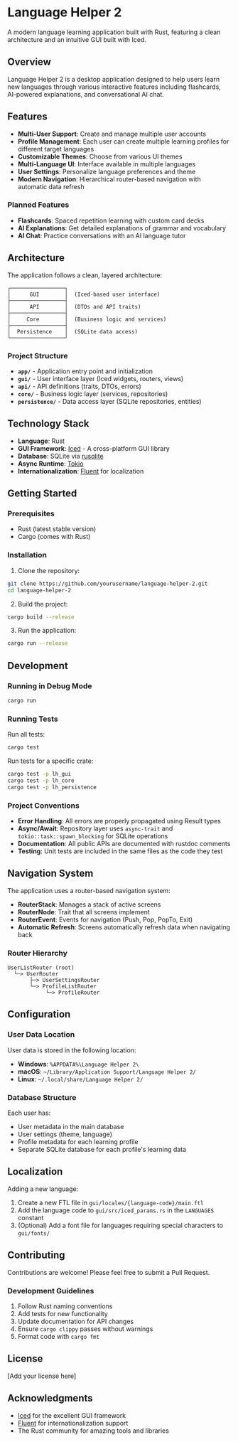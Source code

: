 # Language Helper 2

A modern language learning application built with Rust, featuring a clean architecture and an intuitive GUI built with Iced.

## Overview

Language Helper 2 is a desktop application designed to help users learn new languages through various interactive features including flashcards, AI-powered explanations, and conversational AI chat.

## Features

- **Multi-User Support**: Create and manage multiple user accounts
- **Profile Management**: Each user can create multiple learning profiles for different target languages
- **Customizable Themes**: Choose from various UI themes
- **Multi-Language UI**: Interface available in multiple languages
- **User Settings**: Personalize language preferences and theme
- **Modern Navigation**: Hierarchical router-based navigation with automatic data refresh

### Planned Features

- **Flashcards**: Spaced repetition learning with custom card decks
- **AI Explanations**: Get detailed explanations of grammar and vocabulary
- **AI Chat**: Practice conversations with an AI language tutor

## Architecture

The application follows a clean, layered architecture:

```
┌─────────────────┐
│      GUI        │  (Iced-based user interface)
├─────────────────┤
│      API        │  (DTOs and API traits)
├─────────────────┤
│     Core        │  (Business logic and services)
├─────────────────┤
│  Persistence    │  (SQLite data access)
└─────────────────┘
```

### Project Structure

- **`app/`** - Application entry point and initialization
- **`gui/`** - User interface layer (Iced widgets, routers, views)
- **`api/`** - API definitions (traits, DTOs, errors)
- **`core/`** - Business logic layer (services, repositories)
- **`persistence/`** - Data access layer (SQLite repositories, entities)

## Technology Stack

- **Language**: Rust
- **GUI Framework**: [Iced](https://github.com/iced-rs/iced) - A cross-platform GUI library
- **Database**: SQLite via [rusqlite](https://github.com/rusqlite/rusqlite)
- **Async Runtime**: [Tokio](https://tokio.rs/)
- **Internationalization**: [Fluent](https://projectfluent.org/) for localization

## Getting Started

### Prerequisites

- Rust (latest stable version)
- Cargo (comes with Rust)

### Installation

1. Clone the repository:
```bash
git clone https://github.com/yourusername/language-helper-2.git
cd language-helper-2
```

2. Build the project:
```bash
cargo build --release
```

3. Run the application:
```bash
cargo run --release
```

## Development

### Running in Debug Mode

```bash
cargo run
```

### Running Tests

Run all tests:
```bash
cargo test
```

Run tests for a specific crate:
```bash
cargo test -p lh_gui
cargo test -p lh_core
cargo test -p lh_persistence
```

### Project Conventions

- **Error Handling**: All errors are properly propagated using Result types
- **Async/Await**: Repository layer uses `async-trait` and `tokio::task::spawn_blocking` for SQLite operations
- **Documentation**: All public APIs are documented with rustdoc comments
- **Testing**: Unit tests are included in the same files as the code they test

## Navigation System

The application uses a router-based navigation system:

- **RouterStack**: Manages a stack of active screens
- **RouterNode**: Trait that all screens implement
- **RouterEvent**: Events for navigation (Push, Pop, PopTo, Exit)
- **Automatic Refresh**: Screens automatically refresh data when navigating back

### Router Hierarchy

```
UserListRouter (root)
  └─> UserRouter
       ├─> UserSettingsRouter
       └─> ProfileListRouter
            └─> ProfileRouter
```

## Configuration

### User Data Location

User data is stored in the following location:
- **Windows**: `%APPDATA%\Language Helper 2\`
- **macOS**: `~/Library/Application Support/Language Helper 2/`
- **Linux**: `~/.local/share/Language Helper 2/`

### Database Structure

Each user has:
- User metadata in the main database
- User settings (theme, language)
- Profile metadata for each learning profile
- Separate SQLite database for each profile's learning data

## Localization

Adding a new language:

1. Create a new FTL file in `gui/locales/{language-code}/main.ftl`
2. Add the language code to `gui/src/iced_params.rs` in the `LANGUAGES` constant
3. (Optional) Add a font file for languages requiring special characters to `gui/fonts/`

## Contributing

Contributions are welcome! Please feel free to submit a Pull Request.

### Development Guidelines

1. Follow Rust naming conventions
2. Add tests for new functionality
3. Update documentation for API changes
4. Ensure `cargo clippy` passes without warnings
5. Format code with `cargo fmt`

## License

[Add your license here]

## Acknowledgments

- [Iced](https://github.com/iced-rs/iced) for the excellent GUI framework
- [Fluent](https://projectfluent.org/) for internationalization support
- The Rust community for amazing tools and libraries
